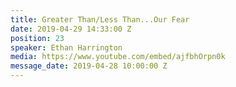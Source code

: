 ```yaml
---
title: Greater Than/Less Than...Our Fear
date: 2019-04-29 14:33:00 Z
position: 23
speaker: Ethan Harrington
media: https://www.youtube.com/embed/ajfbhOrpn0k
message_date: 2019-04-28 10:00:00 Z
---
```


